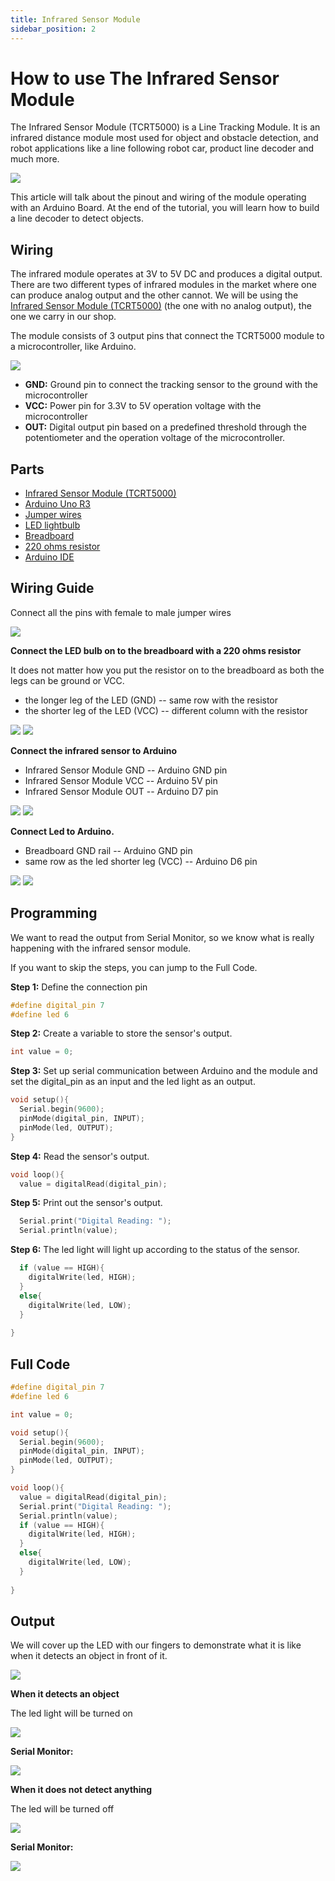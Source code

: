 ```yaml
---
title: Infrared Sensor Module
sidebar_position: 2
---
```


# How to use The Infrared Sensor Module

The Infrared Sensor Module (TCRT5000) is a Line Tracking Module. It is an infrared distance module most used for object and obstacle detection, and robot applications like a line following robot car, product line decoder and much more.

![](/img/docs/product_guide/2083_01.png)

This article will talk about the pinout and wiring of the module operating with an Arduino Board. At the end of the tutorial, you will learn how to build a line decoder to detect objects. 

## Wiring
The infrared module operates at 3V to 5V DC and produces a digital output. There are two different types of infrared modules in the market where one can produce analog output and the other cannot. We will be using the [Infrared Sensor Module (TCRT5000)](https://www.canadarobotix.com/products/2083) (the one with no analog output), the one we carry in our shop. 

The module consists of 3 output pins that connect the TCRT5000 module to a microcontroller, like Arduino. 

![](/img/docs/product_guide/2083_02.png)

* **GND:** Ground pin to connect the tracking sensor to the ground with the microcontroller
* **VCC:** Power pin for 3.3V to 5V operation voltage with the microcontroller 
* **OUT:** Digital output pin based on a predefined threshold through the potentiometer and the operation voltage of the microcontroller.

## Parts
* [Infrared Sensor Module (TCRT5000)](https://www.canadarobotix.com/products/2083)
* [Arduino Uno R3](https://www.canadarobotix.com/products/60)
* [Jumper wires](https://www.canadarobotix.com/products/922)
* [LED lightbulb](https://www.canadarobotix.com/products/2417)
* [Breadboard](https://www.canadarobotix.com/products/223)
* [220 ohms resistor](https://www.canadarobotix.com/products/849)
* [Arduino IDE](https://www.arduino.cc/en/software)

## Wiring Guide
Connect all the pins with female to male jumper wires

![](/img/docs/product_guide/2083_03.png)

**Connect the LED bulb on to the breadboard with a 220 ohms resistor**

It does not matter how you put the resistor on to the breadboard as both the legs can be ground or VCC.

* the longer leg of the LED (GND) -- same row with the resistor
* the shorter leg of the LED (VCC) -- different column with the resistor

![](/img/docs/product_guide/2083_04.png) ![](/img/docs/product_guide/2083_05.png)

**Connect the infrared sensor to Arduino**

* Infrared Sensor Module GND -- Arduino GND pin 
* Infrared Sensor Module VCC --  Arduino 5V pin 
* Infrared Sensor Module OUT -- Arduino D7 pin 

![](/img/docs/product_guide/2083_06.png)
![](/img/docs/product_guide/2083_07.png)

**Connect Led to Arduino.**

* Breadboard GND rail -- Arduino GND pin 
* same row as the led shorter leg (VCC) -- Arduino D6 pin 

![](/img/docs/product_guide/2083_08.png)
![](/img/docs/product_guide/2083_09.png)

## Programming
We want to read the output from Serial Monitor, so we know what is really happening with the infrared sensor module. 

If you want to skip the steps, you can jump to the Full Code. 

**Step 1:** Define the connection pin

```c
#define digital_pin 7
#define led 6
```

**Step 2:** Create a variable to store the sensor's output.
```c
int value = 0;
```

**Step 3:** Set up serial communication between Arduino and the module and set the digital_pin as an input and the led light as an output.

```c
void setup(){
  Serial.begin(9600);
  pinMode(digital_pin, INPUT);
  pinMode(led, OUTPUT);
}
```

**Step 4:** Read the sensor's output. 

```c
void loop(){
  value = digitalRead(digital_pin);
```

**Step 5:** Print out the sensor's output. 

```c
  Serial.print("Digital Reading: ");
  Serial.println(value);
```

**Step 6:** The led light will light up according to the status of the sensor. 

```c
  if (value == HIGH){
    digitalWrite(led, HIGH);
  }
  else{
    digitalWrite(led, LOW);
  }
  
}
```

## Full Code

```c
#define digital_pin 7
#define led 6

int value = 0;

void setup(){
  Serial.begin(9600);
  pinMode(digital_pin, INPUT);
  pinMode(led, OUTPUT);
}

void loop(){
  value = digitalRead(digital_pin);
  Serial.print("Digital Reading: ");
  Serial.println(value);
  if (value == HIGH){
    digitalWrite(led, HIGH);
  }
  else{
    digitalWrite(led, LOW);
  }
  
}
```

## Output
We will cover up the LED with our fingers to demonstrate what it is like when it detects an object in front of it. 

![](/img/docs/product_guide/2083_01.gif)

**When it detects an object**

The led light will be turned on 

![](/img/docs/product_guide/2083_10.png)

**Serial Monitor:**

![](/img/docs/product_guide/2083_11.png)

**When it does not detect anything**

The led will be turned off

![](/img/docs/product_guide/2083_12.png)

**Serial Monitor:**

![](/img/docs/product_guide/2083_13.png)